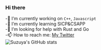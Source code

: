 ### Hi there

-🔭 I’m currently working on `C++`, `Javascript`  
-🌱 I’m currently learning SICP&CSAPP  
-🤔 I’m looking for help with Rust and Go  
-📫 How to reach me: [My Twitter](https://twitter.com/Suzuya_cl)  
![Suzuya's GitHub stats](https://github-readme-stats.vercel.app/api?username=suzuya-arch&show_icons=true&theme=vue-dark)
